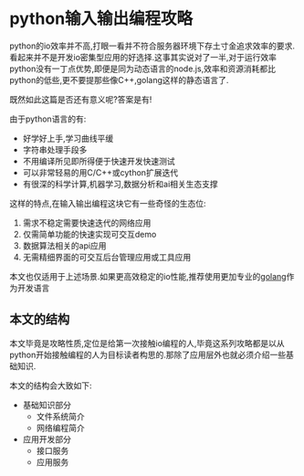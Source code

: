# python输入输出编程攻略

python的io效率并不高,打眼一看并不符合服务器环境下存土寸金追求效率的要求.看起来并不是开发io密集型应用的好选择.这事其实说对了一半,对于运行效率python没有一丁点优势,即便是同为动态语言的node.js,效率和资源消耗都比python的低些,更不要提那些像C++,golang这样的静态语言了.

既然如此这篇是否还有意义呢?答案是有!

由于python语言的有:

+ 好学好上手,学习曲线平缓
+ 字符串处理手段多
+ 不用编译所见即所得便于快速开发快速测试
+ 可以非常轻易的用C/C++或cython扩展迭代
+ 有很深的科学计算,机器学习,数据分析和ai相关生态支撑

这样的特点,在输入输出编程这块它有一些奇怪的生态位:

1. 需求不稳定需要快速迭代的网络应用
2. 仅需简单功能的快速实现可交互demo
3. 数据算法相关的api应用
4. 无需精细界面的可交互后台管理应用或工具应用

本文也仅适用于上述场景.如果更高效稳定的io性能,推荐使用更加专业的[golang](https://blog.hszofficial.site/TutorialForGoLang/#/)作为开发语言

## 本文的结构

本文毕竟是攻略性质,定位是给第一次接触io编程的人,毕竟这系列攻略都是以从python开始接触编程的人为目标读者构思的.那除了应用层外也就必须介绍一些基础知识.

本文的结构会大致如下:

+ 基础知识部分
    + 文件系统简介
    + 网络编程简介
+ 应用开发部分
    + 接口服务
    + 应用服务